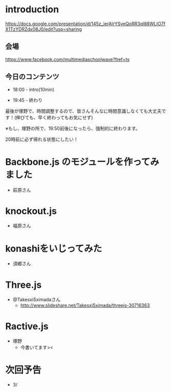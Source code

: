 # introduction

https://docs.google.com/presentation/d/145z_ierAIrYSyeQoRR3ql88WLIO7fX1TzYDRZdx08J0/edit?usp=sharing

## 会場

https://www.facebook.com/multimediaschoolwave?fref=ts

## 今日のコンテンツ

- 18:00 - intro(10min)

- 19:45 - 終わり

最後が塚野で、時間調整するので、皆さんそんなに時間意識しなくても大丈夫です！(伸びても、早く終わってもお気にせず)

※もし、塚野の所で、19:50前後になったら、強制的に終わります。

20時前に必ず帰れる状態にしたい！


# Backbone.js のモジュールを作ってみました

- 萩原さん

# knockout.js

- 福原さん

# konashiをいじってみた

- 須郷さん

# Three.js

- @TakesxiSximadaさん
    - http://www.slideshare.net/TakesxiSximada/threejs-30716363

# Ractive.js

- 塚野
    - 今書いてます><

# 次回予告

- 3/

